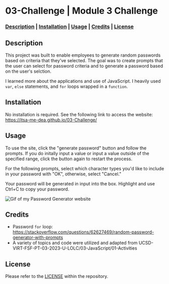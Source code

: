 # 03-Challenge | Module 3 Challenge

### **[Description](#description) | [Installation](#installation) | [Usage](#usage) | [Credits](#credits) | [License](#license)**

## Description

This project was built to enable employees to generate random passwords based on criteria that they’ve selected. The goal was to create prompts that the user can select for password criteria and to generate a password based on the user's selction. 

I learned more about the applications and use of JavaScript. I heavily used `var`, `else` statements, and `for` loops wrapped in a `function`.

## Installation

No installation is required. See the following link to access the website: https://itsa-me-dea.github.io/03-Challenge/

## Usage

To use the site, click the "generate password" button and follow the prompts. If you do initally input a value or input a value outside of the specified range, click the button again to restart the process. 

For the following prompts, select which character types you'd like to include in your password with "OK", otherwise, select "Cancel."

Your password will be generated in input into the box. Highlight and use Ctrl+C to copy your password.

![Gif of my Password Generator website](Assets/screen-capture.gif)

## Credits

* Password `for` loop: https://stackoverflow.com/questions/62627469/random-password-generator-with-prompts
* A variety of topics and code were utilized and adapted from UCSD-VIRT-FSF-PT-03-2023-U-LOLC/03-JavaScript/01-Activities

## License

Please refer to the [LICENSE](/LICENSE) within the repository.
